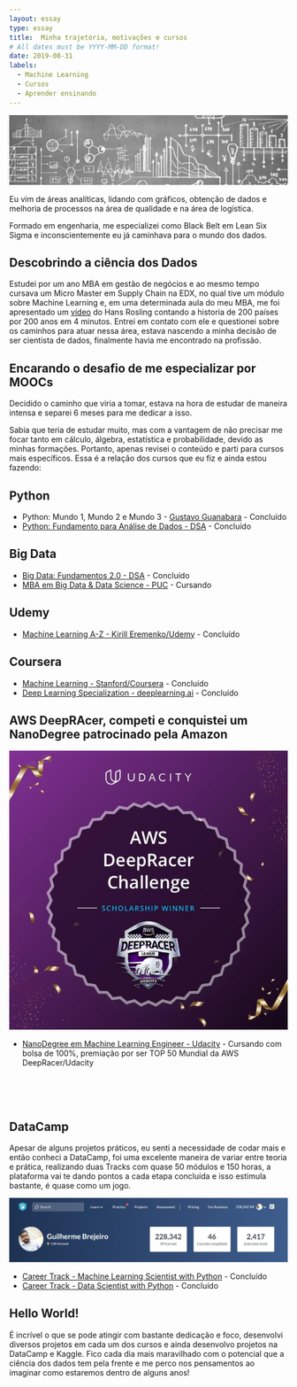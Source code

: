 ```yaml
---
layout: essay
type: essay
title:  Minha trajetória, motivações e cursos
# All dates must be YYYY-MM-DD format!
date: 2019-08-31
labels:
  - Machine Learning
  - Cursos
  - Aprender ensinando
---
```


<img class="ui fluid image" src="../images/graphics.jpg">

<p>Eu vim de áreas analíticas, lidando com gráficos, obtenção de dados e melhoria de processos na área de qualidade e na área de logística.</p> 
<p>Formado em engenharia, me especializei como Black Belt em Lean Six Sigma e inconscientemente eu já caminhava para o mundo dos dados.</p>

## Descobrindo a ciência dos Dados

Estudei por um ano MBA em gestão de negócios e ao mesmo tempo cursava um Micro Master em Supply Chain na EDX, no qual tive um módulo  sobre Machine Learning e, em uma determinada aula do meu MBA, me foi apresentado um [vídeo](https://youtu.be/jbkSRLYSojo) do Hans Rosling contando a historia de 200 países por 200 anos em 4 minutos. Entrei em contato com ele e questionei sobre os caminhos para atuar nessa área, estava nascendo a minha decisão de ser cientista de dados, finalmente havia me encontrado na profissão.


## Encarando o desafio de me especializar por MOOCs

<p>Decidido o caminho que viria a tomar, estava na hora de estudar de maneira intensa e separei 6 meses para me dedicar a isso.</p>
<p>Sabia que teria de estudar muito, mas com a vantagem de não precisar me focar tanto em cálculo, álgebra, estatística e probabilidade, devido as minhas formações. Portanto, apenas revisei o conteúdo e parti para cursos mais específicos. Essa é a relação dos cursos que eu fiz e ainda estou fazendo:</p>

## Python
  * Python: Mundo 1, Mundo 2 e Mundo 3 - [Gustavo Guanabara](https://www.youtube.com/user/cursosemvideo) - Concluído
  * [Python: Fundamento para Análise de Dados - DSA](https://www.datascienceacademy.com.br/course?courseid=python-fundamentos) - Concluído
  
## Big Data  
  * [Big Data: Fundamentos 2.0 - DSA](https://www.datascienceacademy.com.br/course?courseid=big-data-fundamentos) - Concluído
  * [MBA em Big Data & Data Science - PUC](https://www.pucminas.br/PucVirtual/Pos-Graduacao/Paginas/Ci%C3%AAncia-de-Dados-e-Big-Data.aspx?moda=1&polo=1&area=11&curso=2944&situ=1) - Cursando
  
## Udemy
  * [Machine Learning A-Z - Kirill Eremenko/Udemy](https://www.udemy.com/course/machinelearning/) - Concluído
  
## Coursera
  * [Machine Learning - Stanford/Coursera](https://www.coursera.org/learn/machine-learning) - Concluído
  * [Deep Learning Specialization - deeplearning.ai](https://www.coursera.org/specializations/deep-learning) - Concluído
  
  
## AWS DeepRAcer, competi e conquistei um NanoDegree patrocinado pela Amazon
<img class="ui small right floated rounded image" src="../images/sch_winner.jpg">

  * [NanoDegree em Machine Learning Engineer - Udacity](https://www.udacity.com/course/machine-learning-engineer-nanodegree--nd009t) - Cursando com bolsa de 100%, premiação por ser TOP 50 Mundial da AWS DeepRacer/Udacity
  
<br>
<br>
<br>


## DataCamp   
<p>Apesar de alguns projetos práticos, eu senti a necessidade de codar mais e então conheci a DataCamp, foi uma excelente maneira de variar entre teoria e prática, realizando duas Tracks com quase 50 módulos e 150 horas, a plataforma vai te dando pontos a cada etapa concluída e isso estimula bastante, é quase como um jogo.</p>

<img class="ui fluid image" src="../images/DataCamp_041219.jpg">

  * [Career Track - Machine Learning Scientist with Python](https://www.datacamp.com/tracks/machine-learning-scientist-with-python) - Concluído
  * [Career Track - Data Scientist with Python](https://www.datacamp.com/tracks/data-scientist-with-python) - Concluído

## Hello World!
<p>É incrível o que se pode atingir com bastante dedicação e foco, desenvolvi diversos projetos em cada um dos cursos e ainda desenvolvo projetos na DataCamp e Kaggle. Fico cada dia mais maravilhado com o potencial que a ciência dos dados tem pela frente e me perco nos pensamentos ao imaginar como estaremos dentro de alguns anos! </p>
